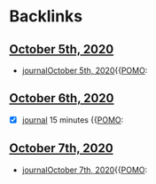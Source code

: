 
# Backlinks
## [October 5th, 2020](<October 5th, 2020.md>)
- [journal](<journal.md>)[October 5th, 2020](<October 5th, 2020.md>){{[POMO](<POMO.md>):

## [October 6th, 2020](<October 6th, 2020.md>)
- [x] [journal](<journal.md>) 15 minutes {{[POMO](<POMO.md>):

## [October 7th, 2020](<October 7th, 2020.md>)
- [journal](<journal.md>)[October 7th, 2020](<October 7th, 2020.md>){{[POMO](<POMO.md>):

